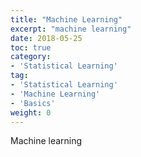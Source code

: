 ```yaml
---
title: "Machine Learning"
excerpt: "machine learning"
date: 2018-05-25
toc: true
category:
- 'Statistical Learning'
tag:
- 'Statistical Learning'
- 'Machine Learning'
- 'Basics'
weight: 0
---
```



Machine learning